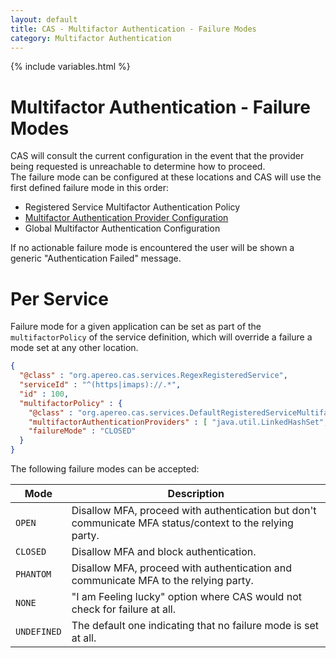 ```yaml
---
layout: default
title: CAS - Multifactor Authentication - Failure Modes
category: Multifactor Authentication
---
```


{% include variables.html %}

# Multifactor Authentication - Failure Modes

CAS will consult the current configuration in the event that the provider being requested is unreachable to determine how to proceed.  
The failure mode can be configured at these locations and CAS will use the first defined failure mode in this order:

- Registered Service Multifactor Authentication Policy
- [Multifactor Authentication Provider Configuration](Configuring-Multifactor-Authentication.html)
- Global Multifactor Authentication Configuration  

If no actionable failure mode is encountered the user will be shown a generic "Authentication Failed" message.

# Per Service

Failure mode for a given application can be set as part of the `multifactorPolicy` of the service definition, which will override a failure a mode set at any other location.

```json
{
  "@class" : "org.apereo.cas.services.RegexRegisteredService",
  "serviceId" : "^(https|imaps)://.*",
  "id" : 100,
  "multifactorPolicy" : {
    "@class" : "org.apereo.cas.services.DefaultRegisteredServiceMultifactorPolicy",
    "multifactorAuthenticationProviders" : [ "java.util.LinkedHashSet", [ "mfa-duo" ] ],
    "failureMode" : "CLOSED"
  }
}
```
      
The following failure modes can be accepted:

| Mode        | Description                                                                                              |
|-------------|----------------------------------------------------------------------------------------------------------|
| `OPEN`      | Disallow MFA, proceed with authentication but don't communicate MFA status/context to the relying party. |
| `CLOSED`    | Disallow MFA and block authentication.                                                                   |
| `PHANTOM`   | Disallow MFA, proceed with authentication and communicate MFA to the relying party.                      |
| `NONE`      | "I am Feeling lucky" option where CAS would not check for failure at all.                                |
| `UNDEFINED` | The default one indicating that no failure mode is set at all.                                           |
